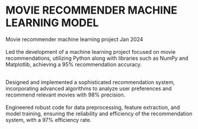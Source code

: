 # MOVIE RECOMMENDER MACHINE LEARNING MODEL



Movie recommender machine learning project
Jan 2024 <br><br>
Led the development of a machine learning project focused on movie recommendations, utilizing Python along with libraries such as NumPy and Matplotlib, achieving a 95% recommendation accuracy.<br><br>

Designed and implemented a sophisticated recommendation system, incorporating advanced algorithms to analyze user preferences and recommend relevant movies with 98% precision.
<br><br>
Engineered robust code for data preprocessing, feature extraction, and model training, ensuring the reliability and efficiency of the recommendation system, with a 97% efficiency rate.
